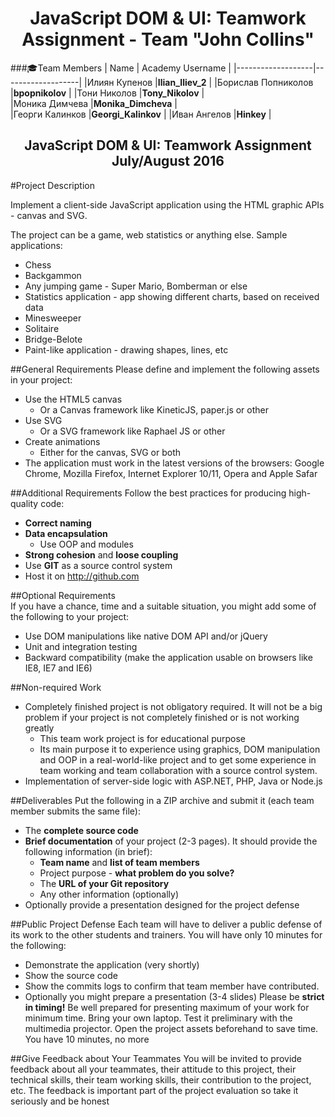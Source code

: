 <h1 align="center">JavaScript DOM & UI: Teamwork Assignment - Team "John Collins"</h1>

###:mortar_board:Team Members
| Name              | Academy Username      	|
|-------------------|-------------------|
|Илиян Купенов |__Ilian_Iliev_2__	        |
|Борислав Попниколов      |__bpopnikolov__       	|
|Тони Николов    |__Tony_Nikolov__            	|		
|Моника Димчева |__Monika_Dimcheva__    	|	
|Георги Калинков |__Georgi_Kalinkov__ |
|Иван Ангелов      |__Hinkey__    	 	|	

<h2 align="center">JavaScript DOM & UI: Teamwork Assignment July/August 2016</h2>

#Project Description

Implement a client-side JavaScript application using the HTML graphic APIs - canvas and SVG.

The project can be a game, web statistics or anything else. Sample applications:
*   Chess
*   Backgammon
*   Any jumping game - Super Mario, Bomberman or else
*   Statistics application - app showing different charts, based on received data
*   Minesweeper
*   Solitaire
*   Bridge-Belote
*   Paint-like application - drawing shapes, lines, etc

##General Requirements
Please define and implement the following assets in your project:
*   Use the HTML5 canvas
    *   Or a Canvas framework like KineticJS, paper.js or other
*   Use SVG
    *   Or a SVG framework like Raphael JS or other
*   Create animations
    *   Either for the canvas, SVG or both
*   The application must work in the latest versions of the browsers: Google Chrome, Mozilla Firefox, Internet Explorer 10/11, Opera and Apple Safar

##Additional Requirements
Follow the best practices for producing high-quality code: 
*   **Correct naming**
*   **Data encapsulation**
    *   Use OOP and modules
*   **Strong cohesion** and **loose coupling**
*   Use **GIT** as a source control system
*   Host it on <a href="http://github.com" title="http://github.com" target="_blank">http://github.com</a>

##Optional Requirements    
If you have a chance, time and a suitable situation, you might add some of the following to your project:
*   Use DOM manipulations like native DOM API and/or jQuery
*   Unit and integration testing
*   Backward compatibility (make the application usable on browsers like IE8, IE7 and IE6)

##Non-required Work
*   Completely finished project is not obligatory required. It will not be a big problem if your project is not completely finished or is not working greatly
    *   This team work project is for educational purpose
    *   Its main purpose it to experience using graphics, DOM manipulation and OOP in a real-world-like project and to get some experience in team working and team collaboration with a source control system.
*   Implementation of server-side logic with ASP.NET, PHP, Java or Node.js

##Deliverables
Put the following in a ZIP archive and submit it (each team member submits the same file):
*   The **complete source code**
*   **Brief documentation** of your project (2-3 pages). It should provide the following information (in brief):
    *   **Team name** and **list of team members**
    *   Project purpose - **what problem do you solve?**
    *   The **URL of your Git repository**
    *   Any other information (optionally)
*   Optionally provide a presentation designed for the project defense

##Public Project Defense
Each team will have to deliver a public defense of its work to the other students and trainers. You will have only 10 minutes for the following:
*   Demonstrate the application (very shortly)
*   Show the source code
*   Show the commits logs to confirm that team member have contributed.
*   Optionally you might prepare a presentation (3-4 slides)
Please be **strict in timing!** Be well prepared for presenting maximum of your work for minimum time. Bring your own laptop. Test it preliminary with the multimedia projector. Open the project assets beforehand to save time. You have 10 minutes, no more

##Give Feedback about Your Teammates
You will be invited to provide feedback about all your teammates, their attitude to this project, their technical skills, their team working skills, their contribution to the project, etc. The feedback is important part of the project evaluation so take it seriously and be honest
